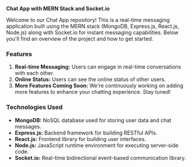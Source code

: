**Chat App with MERN Stack and Socket.io**

Welcome to our Chat App repository! This is a real-time messaging application built using the MERN stack (MongoDB, Express.js, React.js, Node.js) along with Socket.io for instant messaging capabilities. Below you'll find an overview of the project and how to get started.

### Features
1. **Real-time Messaging:** Users can engage in real-time conversations with each other.
2. **Online Status:** Users can see the online status of other users.
3. **More Features Coming Soon:** We're continuously working on adding more features to enhance your chatting experience. Stay tuned!

### Technologies Used
- **MongoDB:** NoSQL database used for storing user data and chat messages.
- **Express.js:** Backend framework for building RESTful APIs.
- **React.js:** Frontend library for building user interfaces.
- **Node.js:** JavaScript runtime environment for executing server-side code.
- **Socket.io:** Real-time bidirectional event-based communication library.